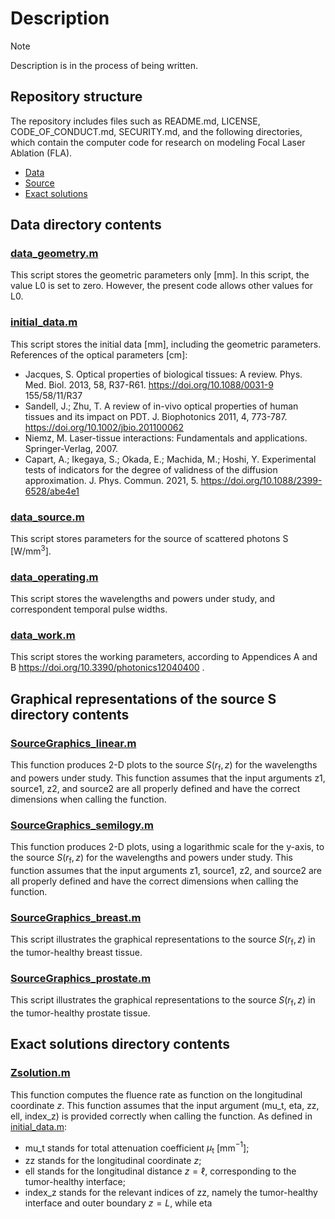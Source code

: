 # Description
> [!NOTE] 
> Description is in the process of being written.

## Repository structure
The repository includes files such as README.md, LICENSE, CODE_OF_CONDUCT.md, SECURITY.md,
and the following directories, which contain the computer code for research on modeling Focal Laser Ablation (FLA). 
* [Data](#data-directory-contents)
* [Source](#graphical-representations-of-the-source-s-directory-contents)
* [Exact solutions](#exact-solutions-directory-contents)

## Data directory contents

### [data_geometry.m](data/data_geometry.m)
This script stores the geometric parameters only [mm]. In this script, the value L0 is set to zero. However, the present code allows other values for L0.

### [initial_data.m](Data/initial_data.m)
This script stores the initial data [mm], including the geometric parameters. References of the optical parameters [cm]:

- Jacques, S. Optical properties of biological tissues: A review. Phys. Med. Biol. 2013, 58, R37-R61. https://doi.org/10.1088/0031-9 155/58/11/R37
- Sandell, J.; Zhu, T. A review of in-vivo optical properties of human tissues and its impact on PDT. J. Biophotonics 2011, 4, 773-787. https://doi.org/10.1002/jbio.201100062
- Niemz, M. Laser-tissue interactions: Fundamentals and applications. Springer-Verlag, 2007.
- Capart, A.; Ikegaya, S.; Okada, E.; Machida, M.; Hoshi, Y. Experimental tests of indicators for the degree of validness of the diffusion approximation. J. Phys. Commun. 2021, 5. https://doi.org/10.1088/2399-6528/abe4e1

### [data_source.m](Data/data_source.m)
This script stores parameters for the source of scattered photons S [W/mm$^3$].

### [data_operating.m](Data/data_operating.m)
This script stores the wavelengths and powers under study, and correspondent temporal pulse widths.

### [data_work.m](Data/data_work.m)
This script stores the working parameters, according to Appendices A and B https://doi.org/10.3390/photonics12040400 .

## Graphical representations of the source S directory contents

### [SourceGraphics_linear.m](SourceGraphicalRepresentations/SourceGraphics_linear.m)
This function produces 2-D plots to the source $S(r_\mathrm{f},z)$ for the wavelengths and powers under study. This function assumes that the input arguments z1, source1, z2, and source2 are all properly defined and have the correct dimensions when calling the function.

### [SourceGraphics_semilogy.m](SourceGraphicalRepresentations/SourceGraphics_semilogy.m)
This function produces 2-D plots, using a logarithmic scale for the y-axis, to the source $S(r_\mathrm{f},z)$ for the wavelengths and powers under study. This function assumes that the input arguments z1, source1, z2, and source2 are all properly defined and have the correct dimensions when calling the function.

### [SourceGraphics_breast.m](SourceGraphicalRepresentations/SourceGraphics_breast.m)
This script illustrates the graphical representations to the source $S(r_\mathrm{f},z)$ in the tumor-healthy breast tissue.

### [SourceGraphics_prostate.m](SourceGraphicalRepresentations/SourceGraphics_prostate.m)
This script illustrates the graphical representations to the source $S(r_\mathrm{f},z)$ in the tumor-healthy prostate tissue.

## Exact solutions directory contents

### [Zsolution.m](ExactSolutions/Zsolution.m)
This function computes the fluence rate as function on the longitudinal coordinate $z$. This function assumes that the input argument (mu_t, eta, zz, ell, index_z) is provided correctly when calling the function. As defined in [initial_data.m](Data/initial_data.m):
* mu_t stands for total attenuation coefficient $\mu_\mathrm{t}$ [mm$^{-1}$];
* zz stands for the longitudinal coordinate $z$;
* ell stands for the longitudinal distance $z = \ell$, corresponding to the tumor-healthy interface;
* index_z stands for the relevant indices of zz, namely the tumor-healthy interface and outer boundary $z = L$,
while eta 
